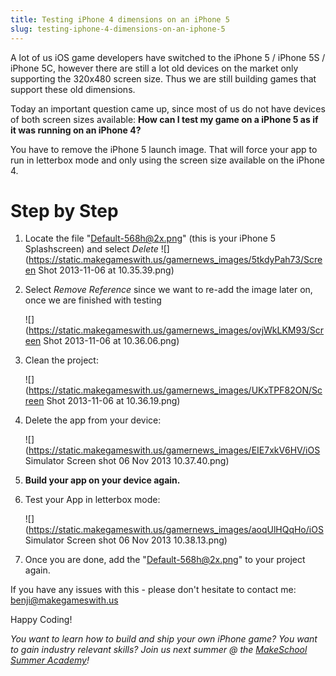 ```yaml
---
title: Testing iPhone 4 dimensions on an iPhone 5
slug: testing-iphone-4-dimensions-on-an-iphone-5
---            
```


A lot of us iOS game developers have switched to the iPhone 5 / iPhone 5S / iPhone 5C, however there are still a lot old devices on the market only supporting the 320x480 screen size. Thus we are still building games that support these old dimensions.

Today an important question came up, since most of us do not have devices of both screen sizes available: **How can I test my game on a iPhone 5 as if it was running on an iPhone 4?**

You have to remove the iPhone 5 launch image. That will force your app to run in letterbox mode and only using the screen size available on the iPhone 4.

# Step by Step

1.  Locate the file "Default-568h@2x.png" (this is your iPhone 5 Splashscreen) and select *Delete*
    ![](https://static.makegameswith.us/gamernews_images/5tkdyPah73/Screen Shot 2013-11-06 at 10.35.39.png)

2.  Select *Remove Reference* since we want to re-add the image later on, once we are finished with testing

    ![](https://static.makegameswith.us/gamernews_images/ovjWkLKM93/Screen Shot 2013-11-06 at 10.36.06.png)

3.  Clean the project:

    ![](https://static.makegameswith.us/gamernews_images/UKxTPF82ON/Screen Shot 2013-11-06 at 10.36.19.png)

4.  Delete the app from your device:

    ![](https://static.makegameswith.us/gamernews_images/EIE7xkV6HV/iOS Simulator Screen shot 06 Nov 2013 10.37.40.png)

5.  **Build your app on your device again.**
6.  Test your App in letterbox mode:

    ![](https://static.makegameswith.us/gamernews_images/aoqUlHQqHo/iOS Simulator Screen shot 06 Nov 2013 10.38.13.png)

7.  Once you are done, add the "Default-568h@2x.png" to your project again.

If you have any issues with this - please don't hesitate to contact me: benji@makegameswith.us

Happy Coding!

*You want to learn how to build and ship your own iPhone game? You want to gain industry relevant skills? Join us next summer @ the [MakeSchool Summer Academy](https://www.makeschool.com/summer-academy)!*
